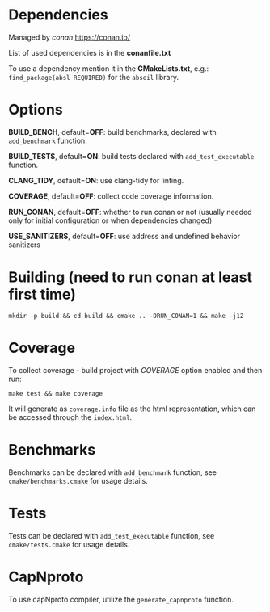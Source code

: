 # Dependencies
Managed by *conan* https://conan.io/

List of used dependencies is in the **conanfile.txt**

To use a dependency mention it in the **CMakeLists.txt**, e.g.: `find_package(absl REQUIRED)` for the `abseil` library.

# Options
**BUILD_BENCH**, default=**OFF**: build benchmarks, declared with `add_benchmark` function.

**BUILD_TESTS**, default=**ON**: build tests declared with `add_test_executable` function.

**CLANG_TIDY**, default=**ON**: use clang-tidy for linting.

**COVERAGE**, default=**OFF**: collect code coverage information.

**RUN_CONAN**, default=**OFF**: whether to run conan or not (usually needed only for initial configuration or when dependencies changed)

**USE_SANITIZERS**, default=**OFF**: use address and undefined behavior sanitizers

# Building (need to run conan at least first time)
```
mkdir -p build && cd build && cmake .. -DRUN_CONAN=1 && make -j12
```

# Coverage
To collect coverage - build project with *COVERAGE* option enabled and then run:
```
make test && make coverage
```
It will generate as `coverage.info` file as the html representation, which can be accessed through the `index.html`.

# Benchmarks
Benchmarks can be declared with `add_benchmark` function, see `cmake/benchmarks.cmake` for usage details.

# Tests
Tests can be declared with `add_test_executable` function, see `cmake/tests.cmake` for usage details.

# CapNproto
To use capNproto compiler, utilize the `generate_capnproto` function.
